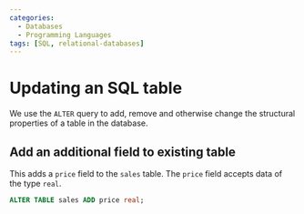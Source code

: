 ```yaml
---
categories:
  - Databases
  - Programming Languages
tags: [SQL, relational-databases]
---
```


# Updating an SQL table

We use the `ALTER` query to add, remove and otherwise change the structural properties of a table in the database.

## Add an additional field to existing table

This adds a `price` field to the `sales` table. The `price` field accepts data of the type `real`.

```sql
ALTER TABLE sales ADD price real;
```
